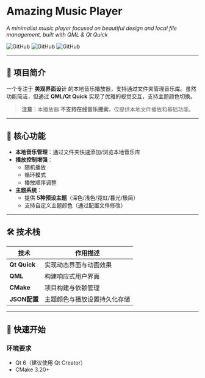 # Amazing Music Player  
*A minimalist music player focused on beautiful design and local file management, built with QML & Qt Quick*

![GitHub](https://img.shields.io/badge/Qt-6.8.1-blue) 
![GitHub](https://img.shields.io/badge/CMake-3.20-orange) 
![GitHub](https://img.shields.io/badge/QML-green)

---

## 🎵 项目简介  
一个专注于 **美观界面设计** 的本地音乐播放器，支持通过文件夹管理音乐库。虽然功能简洁，但通过 **QML/Qt Quick** 实现了优雅的视觉交互，支持主题颜色切换。  
> **注意**：本播放器 **不支持在线音乐搜索**，仅提供本地文件播放和基础功能。

---

## 🌟 核心功能  
- **本地音乐管理**：通过文件夹快速添加/浏览本地音乐库  
- **播放控制增强**：  
  - 随机播放  
  - 循环模式  
  - 播放顺序调整  
- **主题系统**：  
  - 提供 **5种预设主题**（深色/浅色/霓虹/暮光/极简）  
  - 支持自定义主题颜色（通过配置文件修改）  

 

---

## 🛠️ 技术栈  
| 技术          | 作用描述                          |
|---------------|-----------------------------------|
| **Qt Quick**  | 实现动态界面与动画效果            |
| **QML**       | 构建响应式用户界面                |
| **CMake**     | 项目构建与依赖管理                |
| **JSON配置**  | 主题颜色与播放设置持久化存储      |

---

## 🚀 快速开始  
### 环境要求  
- Qt 6（建议使用 Qt Creator）  
- CMake 3.20+  

